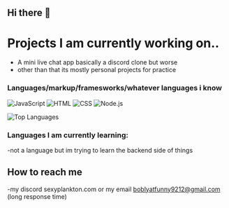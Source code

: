 ## Hi there 👋

# Projects I am currently working on..
- A mini live chat app basically a discord clone but worse
- other than that its mostly personal projects for practice


### Languages/markup/framesworks/whatever languages i know 
![JavaScript](https://img.shields.io/badge/JavaScript-333?style=for-the-badge&logo=javascript)
![HTML](https://img.shields.io/badge/HTML5-333?style=for-the-badge&logo=html5)
![CSS](https://img.shields.io/badge/CSS3-333?style=for-the-badge&logo=css3)
![Node.js](https://img.shields.io/badge/Node.js-333?style=for-the-badge&logo=node.js)

![Top Languages](https://github-readme-stats.vercel.app/api/top-langs/?username=SomeRandomFella&layout=compact&theme=radical)

### Languages I am currently learning: 
-not a language but im trying to learn the backend side of things

## How to reach me 
-my discord sexyplankton.com 
or my email boblyatfunny9212@gmail.com (long response time)
